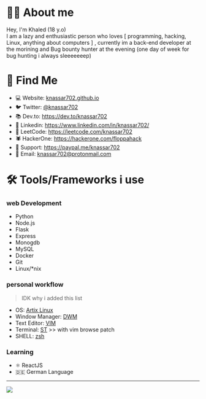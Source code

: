 #  👨‍💻 About me

Hey, I'm Khaled (18 y.o)<br>
I am a lazy and enthusiastic person who loves [ programming, hacking, Linux, anything about computers ] , currently im a back-end developer at the morining and Bug bounty hunter at the evening (one day of week for bug hunting i always sleeeeeeep)

# 🧐 Find Me
* 💻 Website: [knassar702.github.io](https://knassar702.github.io)
* 🐦 Twitter: [@knassar702](https://twitter.com/knassar702)
* 📚 Dev.to: https://dev.to/knassar702
* 👔 Linkedin: https://www.linkedin.com/in/knassar702/
* 🤔 LeetCode: https://leetcode.com/knassar702
* 🕷️ HackerOne: https://hackerone.com/floppahack
* 💸 Support: https://paypal.me/knassar702
* 📧 Email: knassar702@protonmail.com

# 🛠 Tools/Frameworks i use
### web Development
* Python
* Node.js
* Flask
* Express
* Monogdb
* MySQL
* Docker
* Git
* Linux/*nix

### personal workflow 
> IDK why i added this list
* OS: [Artix Linux](https://artixlinux.org/)
* Window Manager: [DWM](https://github.com/knassar702/dwm)
* Text Editor: [VIM](https://github.com/knassar702/dotfiles/blob/master/.vimrc)
* Terminal: [ST](https://st.suckless.org) >> with vim browse patch
* SHELL: [zsh](https://www.zsh.org/)
### Learning
* ⚛ ReactJS
* 🇩🇪 German Language 
---


<img src="https://media0.giphy.com/media/3oEduLRlHYWFNWNkTC/giphy.gif?cid=ecf05e47dbytu0j58ethz45cnd06r31yt95f1yycsw9wc0m7&rid=giphy.gif&ct=g"> 

